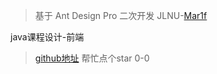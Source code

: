 

> 基于 Ant Design Pro 二次开发
>JLNU-[Mar1f](https://github.com/Mar1f)
> <p></p>
java课程设计-前端<p>
>[github地址](https://github.com/Mar1f/JLNU-Stu-manage)
> 帮忙点个star  0-0


